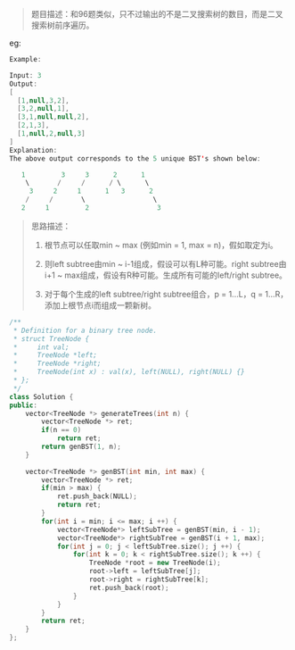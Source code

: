 > 题目描述：和96题类似，只不过输出的不是二叉搜索树的数目，而是二叉搜索树前序遍历。

eg:

```java
Example:

Input: 3
Output:
[
  [1,null,3,2],
  [3,2,null,1],
  [3,1,null,null,2],
  [2,1,3],
  [1,null,2,null,3]
]
Explanation:
The above output corresponds to the 5 unique BST's shown below:

   1         3     3      2      1
    \       /     /      / \      \
     3     2     1      1   3      2
    /     /       \                 \
   2     1         2                 3
```

> 思路描述：
>
> 1. 根节点可以任取min ~ max (例如min  = 1, max = n)，假如取定为i。
>
> 2. 则left subtree由min ~ i-1组成，假设可以有L种可能。right subtree由i+1 ~ max组成，假设有R种可能。生成所有可能的left/right subtree。
>
> 3. 对于每个生成的left subtree/right subtree组合，p = 1...L，q = 1...R，添加上根节点i而组成一颗新树。

```C++
/**
 * Definition for a binary tree node.
 * struct TreeNode {
 *     int val;
 *     TreeNode *left;
 *     TreeNode *right;
 *     TreeNode(int x) : val(x), left(NULL), right(NULL) {}
 * };
 */
class Solution {
public:
    vector<TreeNode *> generateTrees(int n) {
        vector<TreeNode *> ret;
        if(n == 0)
            return ret;
        return genBST(1, n);
    }
    
    vector<TreeNode *> genBST(int min, int max) {
        vector<TreeNode *> ret;
        if(min > max) {
            ret.push_back(NULL);
            return ret;
        }
        for(int i = min; i <= max; i ++) {
            vector<TreeNode*> leftSubTree = genBST(min, i - 1);
            vector<TreeNode*> rightSubTree = genBST(i + 1, max);
            for(int j = 0; j < leftSubTree.size(); j ++) {
                for(int k = 0; k < rightSubTree.size(); k ++) {
                    TreeNode *root = new TreeNode(i);
                    root->left = leftSubTree[j];
                    root->right = rightSubTree[k];
                    ret.push_back(root);
                }
            }
        }
        return ret;
    }
};
```
